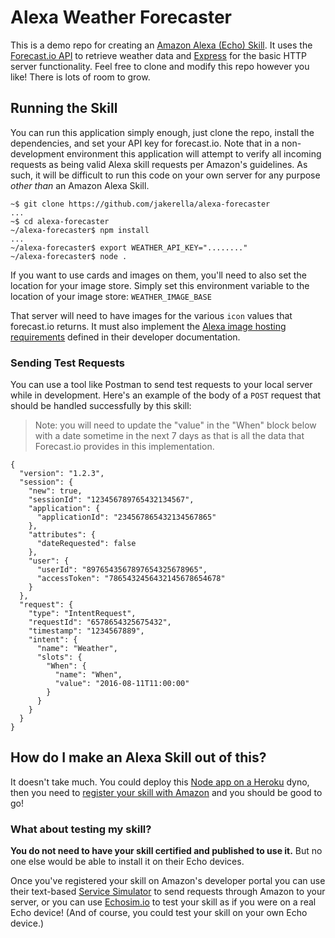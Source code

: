# Alexa Weather Forecaster

This is a demo repo for creating an [Amazon Alexa (Echo) Skill](https://developer.amazon.com/public/solutions/alexa/alexa-skills-kit). It uses the [Forecast.io API](https://developer.forecast.io/) to retrieve weather data and [Express](http://expressjs.com/) for the basic HTTP server functionality. Feel free to clone and modify this repo however you like! There is lots of room to grow.

## Running the Skill

You can run this application simply enough, just clone the repo, install the dependencies, and set your API key for forecast.io. Note that in a non-development environment this application will attempt to verify all incoming requests as being valid Alexa skill requests per Amazon's guidelines. As such, it will be difficult to run this code on your own server for any purpose _other than_ an Amazon Alexa Skill.

```
~$ git clone https://github.com/jakerella/alexa-forecaster
...
~$ cd alexa-forecaster
~/alexa-forecaster$ npm install
...
~/alexa-forecaster$ export WEATHER_API_KEY="........"
~/alexa-forecaster$ node .
```

If you want to use cards and images on them, you'll need to also set the location for your image store. Simply set this environment variable to the location of your image store: `WEATHER_IMAGE_BASE`

That server will need to have images for the various `icon` values that forecast.io returns. It must also implement the [Alexa image hosting requirements](https://developer.amazon.com/public/solutions/alexa/alexa-skills-kit/docs/providing-home-cards-for-the-amazon-alexa-app#image_hosting) defined in their developer documentation.

### Sending Test Requests

You can use a tool like Postman to send test requests to your local server while in development. Here's an example of the body of a `POST` request that should be handled successfully by this skill:

> Note: you will need to update the "value" in the "When" block below with a date sometime in the next 7 days as that is all the data that Forecast.io provides in this implementation.

```
{
  "version": "1.2.3",
  "session": {
    "new": true,
    "sessionId": "123456789765432134567",
    "application": {
      "applicationId": "234567865432134567865"
    },
    "attributes": {
      "dateRequested": false
    },
    "user": {
      "userId": "8976543567897654325678965",
      "accessToken": "7865432456432145678654678"
    }
  },
  "request": {
    "type": "IntentRequest",
    "requestId": "6578654325675432",
    "timestamp": "1234567889",
    "intent": {
      "name": "Weather",
      "slots": {
        "When": {
          "name": "When",
          "value": "2016-08-11T11:00:00"
        }
      }
    }
  }
}
```

## How do I make an Alexa Skill out of this?

It doesn't take much. You could deploy this [Node app on a Heroku](https://devcenter.heroku.com/articles/getting-started-with-nodejs#introduction) dyno, then you need to [register your skill with Amazon](https://developer.amazon.com/public/solutions/alexa/alexa-skills-kit/overviews/steps-to-build-a-custom-skill#step-2-set-up-the-skill) and you should be good to go!

### What about testing my skill?

**You do not need to have your skill certified and published to use it.** But no one else would be able to install it on their Echo devices.

Once you've registered your skill on Amazon's developer portal you can use their text-based [Service Simulator](https://developer.amazon.com/public/solutions/alexa/alexa-skills-kit/docs/testing-an-alexa-skill#h2_servicesim) to send requests through Amazon to your server, or you can use [Echosim.io](echosim.io) to test your skill as if you were on a real Echo device! (And of course, you could test your skill on your own Echo device.)
